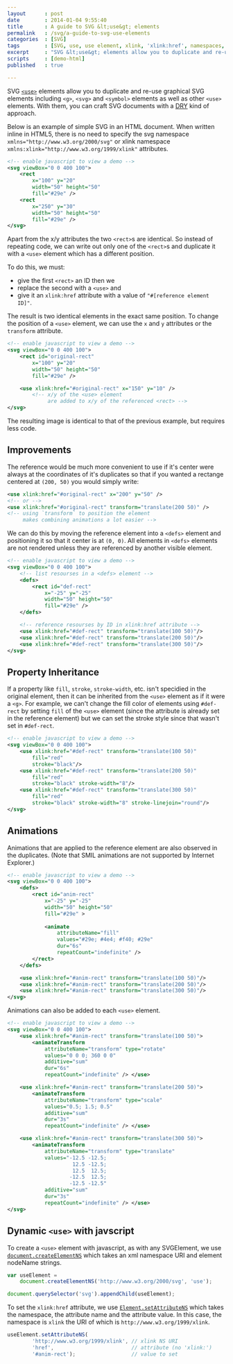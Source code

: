```yaml
---
layout      : post
date        : 2014-01-04 9:55:40
title       : A guide to SVG &lt;use&gt; elements
permalink   : /svg/a-guide-to-svg-use-elements
categories  : [SVG]
tags        : [SVG, use, use element, xlink, 'xlink:href', namespaces, javascript, graphics]
excerpt     : "SVG &lt;use&gt; elements allow you to duplicate and re-use graphical SVG elements including &lt;g&gt;, &lt;svg&gt; and &lt;symbol&gt; elements as well as other &lt;use&gt; elements. With them, you can craft SVG documents with a DRY kind of approach."
scripts     : [demo-html]
published   : true

---
```


<style>
svg {
    width: 100%;
    height: 150px;
    background-color: rgba(34, 153, 238, 0.2);
}
svg use {
    pointer-events: none;
}
</style>

SVG [`<use>`][mdn-svg-use-element] elements allow you to duplicate and re-use graphical SVG elements
including `<g>`, `<svg>` and `<symbol>` elements as well as other `<use>`
elements.  With them, you can craft SVG documents with a
[DRY][dont-repeat-yourself] kind of approach.

Below is an example of simple SVG in an HTML document. When written inline in
HTML5, there is no need to specify the svg namespace
`xmlns="http://www.w3.org/2000/svg"` or xlink namespace
`xmlns:xlink="http://www.w3.org/1999/xlink"` attributes.

```xml
<!-- enable javascript to view a demo -->
<svg viewBox="0 0 400 100">
    <rect
        x="100" y="20"
        width="50" height="50"
        fill="#29e" />
    <rect
        x="250" y="30"
        width="50" height="50"
        fill="#29e" />
</svg>
```

Apart from the x/y attributes the two `<rect>`s are identical. So instead of
repeating code, we can write out only one of the `<rect>`s and duplicate it
with a `<use>` element which has a different position.

To do this, we must:

 - give the first `<rect>` an ID then we
 - replace the second with a `<use>` and
 - give it an `xlink:href` attribute with a value of `"#[reference element
   ID]"`.
   
The result is two identical elements in the exact same position. To change the
position of a `<use>` element, we can use the `x` and `y` attributes or the
`transform` attribute.

```xml
<!-- enable javascript to view a demo -->
<svg viewBox="0 0 400 100">
    <rect id="original-rect"
        x="100" y="20"
        width="50" height="50"
        fill="#29e" />

    <use xlink:href="#original-rect" x="150" y="10" />
        <!-- x/y of the <use> element
             are added to x/y of the referenced <rect> -->
</svg>
```
The resulting image is identical to that of the previous example, but requires less
code.

## Improvements
The reference would be much more convenient to use if it's center were always
at the coordinates of it's duplicates so that if you wanted a rectange centered
at `(200, 50)` you would simply write:

```xml
<use xlink:href="#original-rect" x="200" y="50" />
<!-- or -->
<use xlink:href="#original-rect" transform="translate(200 50)" />
<!-- using `transform` to position the element
     makes combining animations a lot easier -->
```

We can do this by moving the reference element into a `<defs>` element and
positioning it so that it center is at `(0, 0)`. All elements in `<defs>`
elements are not rendered unless they are referenced by another visible
element.

```xml
<!-- enable javascript to view a demo -->
<svg viewBox="0 0 400 100">
    <!-- list resourses in a <defs> element -->
    <defs>
        <rect id="def-rect"
            x="-25" y="-25"
            width="50" height="50"
            fill="#29e" />
    </defs>

    <!-- reference resourses by ID in xlink:href attribute -->
    <use xlink:href="#def-rect" transform="translate(100 50)"/>
    <use xlink:href="#def-rect" transform="translate(200 50)"/>
    <use xlink:href="#def-rect" transform="translate(300 50)"/>
</svg>
```

## Property Inheritance
If a property like `fill`, `stroke`, `stroke-width`, etc. isn't specidied in
the original element, then it can be inherited from the `<use>` element as if
it were a `<g>`. For example, we can't change the fill color of elements using
`#def-rect` by setting `fill` of the `<use>` element (since the attribute is
already set in the reference element) but we can set the stroke style since
that wasn't set in `#def-rect`.

```xml
<!-- enable javascript to view a demo -->
<svg viewBox="0 0 400 100">
    <use xlink:href="#def-rect" transform="translate(100 50)"
        fill="red"
        stroke="black"/>
    <use xlink:href="#def-rect" transform="translate(200 50)"
        fill="red"
        stroke="black" stroke-width="8"/>
    <use xlink:href="#def-rect" transform="translate(300 50)"
        fill="red"
        stroke="black" stroke-width="8" stroke-linejoin="round"/>
</svg>
```

## Animations
Animations that are applied to the reference element are also observed in the
duplicates. (Note that SMIL animations are not supported by Internet Explorer.)

```xml
<!-- enable javascript to view a demo -->
<svg viewBox="0 0 400 100">
    <defs>
        <rect id="anim-rect"
            x="-25" y="-25"
            width="50" height="50"
            fill="#29e" >
            
            <animate
                attributeName="fill"
                values="#29e; #4e4; #f40; #29e"
                dur="6s"
                repeatCount="indefinite" />
        </rect>
    </defs>

    <use xlink:href="#anim-rect" transform="translate(100 50)"/>
    <use xlink:href="#anim-rect" transform="translate(200 50)"/>
    <use xlink:href="#anim-rect" transform="translate(300 50)"/>
</svg>
```

Animations can also be added to each `<use>` element.

```xml
<!-- enable javascript to view a demo -->
<svg viewBox="0 0 400 100">
    <use xlink:href="#anim-rect" transform="translate(100 50)">
        <animateTransform
            attributeName="transform" type="rotate"
            values="0 0 0; 360 0 0"
            additive="sum"
            dur="6s"
            repeatCount="indefinite" /> </use>

    <use xlink:href="#anim-rect" transform="translate(200 50)">
        <animateTransform
            attributeName="transform" type="scale"
            values="0.5; 1.5; 0.5"
            additive="sum"
            dur="3s"
            repeatCount="indefinite" /> </use>

    <use xlink:href="#anim-rect" transform="translate(300 50)">
        <animateTransform
            attributeName="transform" type="translate"
            values="-12.5 -12.5;
                     12.5 -12.5;
                     12.5  12.5;
                    -12.5  12.5;
                    -12.5 -12.5"
            additive="sum"
            dur="3s"
            repeatCount="indefinite" /> </use>
</svg>
```

## Dynamic `<use>` with javscript

To create a `<use>` element with javascript, as with any SVGElement, we use
[`document.createElementNS`][mdn-create-element-ns] which takes an xml
namespace URI and element nodeName strings.

```javascript
var useElement =
    document.createElementNS('http://www.w3.org/2000/svg', 'use');

document.querySelector('svg').appendChild(useElement);
```

To set the `xlink:href` attribute, we use [`Element.setAttributeNS`][mdn-set-attribute-ns] which takes
the namespace, the attribute name and the attribute value. In this
case, the namespace is `xlink` the URI of which is
`http://www.w3.org/1999/xlink`.

```javascript
useElement.setAttributeNS(
        'http://www.w3.org/1999/xlink', // xlink NS URI
        'href',                         // attribute (no 'xlink:')
        '#anim-rect');                  // value to set
```

[dont-repeat-yourself]:  http://en.wikipedia.org/wiki/Don't_repeat_yourself "Don't Repeat Yourself"
[mdn-create-element-ns]: https://developer.mozilla.org/en-US/docs/Web/API/document.createElementNS "document.createElementNS - Web API Interfaces | MDN"
[mdn-set-attribute-ns]:  https://developer.mozilla.org/en-US/docs/Web/API/Element.setAttributeNS "Element.setAttributeNS - Web API Interfaces | MDN"
[mdn-svg-use-element]:   https://developer.mozilla.org/en-US/docs/Web/SVG/Element/use "use - SVG | MDN"
